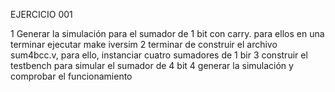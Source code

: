 EJERCICIO 001



1 Generar la simulación para el sumador de 1 bit con carry. para ellos en una terminar ejecutar make iversim
2  terminar de construir el archivo sum4bcc.v,  para ello, instanciar cuatro sumadores de 1 bir 
3 construir el testbench para simular el sumador de 4 bit
4 generar la simulación y comprobar el funcionamiento
